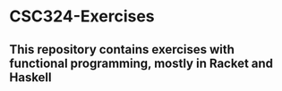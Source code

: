# CSC324-Exercises

## This repository contains exercises with functional programming, mostly in Racket and Haskell
